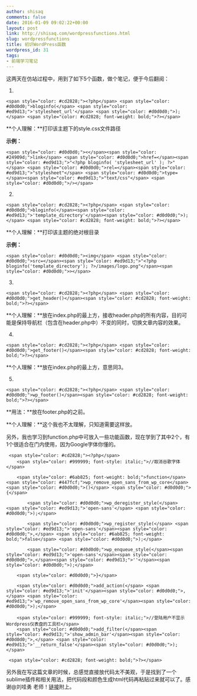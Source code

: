 ```yaml
---
author: shisaq
comments: false
date: 2016-01-09 09:02:22+00:00
layout: post
link: http://shisaq.com/wordpressfunctions.html
slug: wordpressfunctions
title: 初识WordPress函数
wordpress_id: 31
tags:
- 前端学习笔记
---
```


这两天在仿站过程中，用到了如下5个函数，做个笔记，便于今后翻阅：






	
  1. 




    
    <span style="color: #cd2828;"><?php</span> <span style="color: #d0d0d0;">bloginfo(</span> <span style="color: #ed9d13;">'stylesheet_url'</span> <span style="color: #d0d0d0;">);</span> <span style="color: #cd2828; font-weight: bold;">?></span>
    







**个人理解：**打印该主题下的style.css文件路径




**示例：**







    
    <span style="color: #d0d0d0;"><</span><span style="color: #24909d;">link</span> <span style="color: #d0d0d0;">href=</span><span style="color: #ed9d13;">"<?php bloginfo( 'stylesheet_url' ); ?>"</span> <span style="color: #d0d0d0;">rel=</span><span style="color: #ed9d13;">"stylesheet"</span> <span style="color: #d0d0d0;">type=</span><span style="color: #ed9d13;">"text/css"</span> <span style="color: #d0d0d0;">/></span>
    





	
  2. 




    
    <span style="color: #cd2828;"><?php</span> <span style="color: #d0d0d0;">bloginfo(</span><span style="color: #ed9d13;">'template_directory'</span><span style="color: #d0d0d0;">);</span> <span style="color: #cd2828; font-weight: bold;">?></span>
    







**个人理解：**打印该主题的绝对根目录




**示例：**







    
    <span style="color: #d0d0d0;"><img</span> <span style="color: #d0d0d0;">src=</span><span style="color: #ed9d13;">"<?php bloginfo('template_directory'); ?>/images/logo.png"</span><span style="color: #d0d0d0;">></span>
    





	
  3. 




    
    <span style="color: #cd2828;"><?php</span> <span style="color: #d0d0d0;">get_header()</span><span style="color: #cd2828; font-weight: bold;">?></span>
    







**个人理解：**放在index.php的最上方，接收header.php的所有内容，目的可能是保持导航栏（包含在header.php中）不变的同时，切换文章内容的效果。




	
  4. 




    
    <span style="color: #cd2828;"><?php</span> <span style="color: #d0d0d0;">get_footer()</span><span style="color: #cd2828; font-weight: bold;">?></span>
    







**个人理解：**放在index.php的最上方，意思同3。




	
  5. 




    
    <span style="color: #cd2828;"><?php</span> <span style="color: #d0d0d0;">wp_footer()</span><span style="color: #cd2828; font-weight: bold;">?></span>
    







**用法：**放在footer.php的</body>之前。




**个人理解：**这个我也不太理解，只知道需要这样放。







另外，我也学习到function.php中可放入一些功能函数，现在学到了其中2个，有1个很适合在门内使用，因为Google字体你懂的。







    
     <span style="color: #cd2828;"><?php</span>
        <span style="color: #999999; font-style: italic;">//取消谷歌字体</span>
    
        <span style="color: #6ab825; font-weight: bold;">function</span> <span style="color: #447fcf;">wp_remove_open_sans_from_wp_core</span><span style="color: #d0d0d0;">()</span> <span style="color: #d0d0d0;">{</span>
    
            <span style="color: #d0d0d0;">wp_deregister_style(</span> <span style="color: #ed9d13;">'open-sans'</span> <span style="color: #d0d0d0;">);</span>
    
            <span style="color: #d0d0d0;">wp_register_style(</span> <span style="color: #ed9d13;">'open-sans'</span><span style="color: #d0d0d0;">,</span> <span style="color: #6ab825; font-weight: bold;">false</span> <span style="color: #d0d0d0;">);</span>
    
            <span style="color: #d0d0d0;">wp_enqueue_style(</span><span style="color: #ed9d13;">'open-sans'</span><span style="color: #d0d0d0;">,</span><span style="color: #ed9d13;">''</span><span style="color: #d0d0d0;">);</span>
    
        <span style="color: #d0d0d0;">}</span>
    
        <span style="color: #d0d0d0;">add_action(</span> <span style="color: #ed9d13;">'init'</span><span style="color: #d0d0d0;">,</span> <span style="color: #ed9d13;">'wp_remove_open_sans_from_wp_core'</span><span style="color: #d0d0d0;">);</span> 
    
        <span style="color: #999999; font-style: italic;">//登陆用户不显示Wordpress仪表盘的工具栏</span>
        <span style="color: #d0d0d0;">add_filter(</span><span style="color: #ed9d13;">'show_admin_bar'</span><span style="color: #d0d0d0;">,</span> <span style="color: #ed9d13;">'__return_false'</span><span style="color: #d0d0d0;">);</span>
    
     <span style="color: #cd2828; font-weight: bold;">?></span>
    







另外我在写这篇文章的时候，总感觉直接放代码太不美观，于是找到了一个sublime插件和相关用法，把代码段和颜色生成html代码再粘贴过来就可以了。感谢@刘哇勇 老师！[链接](http://www.cnblogs.com/Wayou/p/highlight_code_with_sublimetext_style.html)附上。
